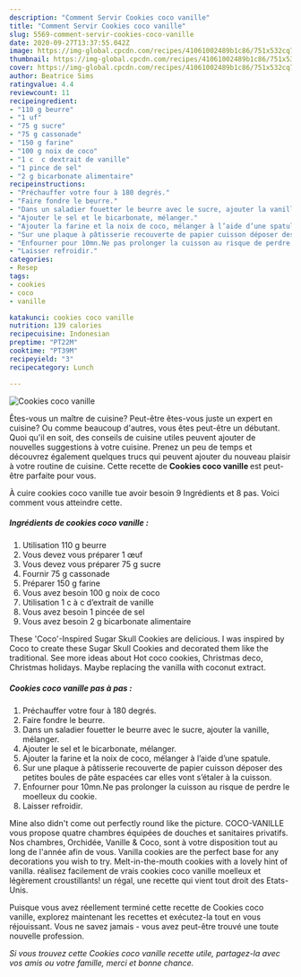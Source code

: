 ```yaml
---
description: "Comment Servir Cookies coco vanille"
title: "Comment Servir Cookies coco vanille"
slug: 5569-comment-servir-cookies-coco-vanille
date: 2020-09-27T13:37:55.042Z
image: https://img-global.cpcdn.com/recipes/41061002489b1c86/751x532cq70/cookies-coco-vanille-photo-principale-de-la-recette.jpg
thumbnail: https://img-global.cpcdn.com/recipes/41061002489b1c86/751x532cq70/cookies-coco-vanille-photo-principale-de-la-recette.jpg
cover: https://img-global.cpcdn.com/recipes/41061002489b1c86/751x532cq70/cookies-coco-vanille-photo-principale-de-la-recette.jpg
author: Beatrice Sims
ratingvalue: 4.4
reviewcount: 11
recipeingredient:
- "110 g beurre"
- "1 uf"
- "75 g sucre"
- "75 g cassonade"
- "150 g farine"
- "100 g noix de coco"
- "1 c  c dextrait de vanille"
- "1 pince de sel"
- "2 g bicarbonate alimentaire"
recipeinstructions:
- "Préchauffer votre four à 180 degrés."
- "Faire fondre le beurre."
- "Dans un saladier fouetter le beurre avec le sucre, ajouter la vanille, mélanger."
- "Ajouter le sel et le bicarbonate, mélanger."
- "Ajouter la farine et la noix de coco, mélanger à l’aide d’une spatule."
- "Sur une plaque à pâtisserie recouverte de papier cuisson déposer des petites boules de pâte espacées car elles vont s’étaler à la cuisson."
- "Enfourner pour 10mn.Ne pas prolonger la cuisson au risque de perdre le moelleux du cookie."
- "Laisser refroidir."
categories:
- Resep
tags:
- cookies
- coco
- vanille

katakunci: cookies coco vanille 
nutrition: 139 calories
recipecuisine: Indonesian
preptime: "PT22M"
cooktime: "PT39M"
recipeyield: "3"
recipecategory: Lunch

---
```



![Cookies coco vanille](https://img-global.cpcdn.com/recipes/41061002489b1c86/751x532cq70/cookies-coco-vanille-photo-principale-de-la-recette.jpg)

Êtes-vous un maître de cuisine? Peut-être êtes-vous juste un expert en cuisine? Ou comme beaucoup d'autres, vous êtes peut-être un débutant. Quoi qu'il en soit, des conseils de cuisine utiles peuvent ajouter de nouvelles suggestions à votre cuisine. Prenez un peu de temps et découvrez également quelques trucs qui peuvent ajouter du nouveau plaisir à votre routine de cuisine. Cette recette de <strong> Cookies coco vanille </strong> est peut-être parfaite pour vous.

<!--inarticleads1-->

À cuire cookies coco vanille tue avoir besoin 9 Ingrédients et 8 pas. Voici comment vous atteindre cette.

##### Ingrédients de cookies coco vanille :

1. Utilisation 110 g beurre
1. Vous devez vous préparer 1 œuf
1. Vous devez vous préparer 75 g sucre
1. Fournir 75 g cassonade
1. Préparer 150 g farine
1. Vous avez besoin 100 g noix de coco
1. Utilisation 1 c à c d’extrait de vanille
1. Vous avez besoin 1 pincée de sel
1. Vous avez besoin 2 g bicarbonate alimentaire


These &#39;Coco&#39;-Inspired Sugar Skull Cookies are delicious. I was inspired by Coco to create these Sugar Skull Cookies and decorated them like the traditional. See more ideas about Hot coco cookies, Christmas deco, Christmas holidays. Maybe replacing the vanilla with coconut extract. 

<!--inarticleads2-->

##### Cookies coco vanille pas à pas :

1. Préchauffer votre four à 180 degrés.
1. Faire fondre le beurre.
1. Dans un saladier fouetter le beurre avec le sucre, ajouter la vanille, mélanger.
1. Ajouter le sel et le bicarbonate, mélanger.
1. Ajouter la farine et la noix de coco, mélanger à l’aide d’une spatule.
1. Sur une plaque à pâtisserie recouverte de papier cuisson déposer des petites boules de pâte espacées car elles vont s’étaler à la cuisson.
1. Enfourner pour 10mn.Ne pas prolonger la cuisson au risque de perdre le moelleux du cookie.
1. Laisser refroidir.


Mine also didn&#39;t come out perfectly round like the picture. COCO-VANILLE vous propose quatre chambres équipées de douches et sanitaires privatifs. Nos chambres, Orchidée, Vanille &amp; Coco, sont à votre disposition tout au long de l&#39;année afin de vous. Vanilla cookies are the perfect base for any decorations you wish to try. Melt-in-the-mouth cookies with a lovely hint of vanilla. réalisez facilement de vrais cookies coco vanille moelleux et légèrement croustillants! un régal, une recette qui vient tout droit des Etats-Unis. 

<!--inarticleads1-->

<p>
Puisque vous avez réellement terminé cette recette de Cookies coco vanille, explorez maintenant les recettes et exécutez-la tout en vous réjouissant. Vous ne savez jamais - vous avez peut-être trouvé une toute nouvelle profession.
</p>

<p>
<i>Si vous trouvez cette Cookies coco vanille recette utile, partagez-la avec vos amis ou votre famille, merci et bonne chance.</i>
</p>
